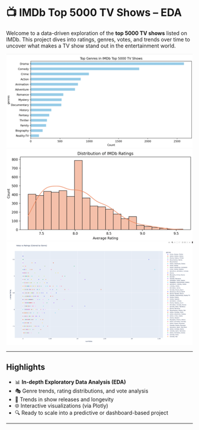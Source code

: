 # 📺 IMDb Top 5000 TV Shows – EDA 

Welcome to a data-driven exploration of the **top 5000 TV shows** listed on IMDb. This project dives into ratings, genres, votes, and trends over time to uncover what makes a TV show stand out in the entertainment world.

![Genres Distribution](assets/81.png)
![DIstribution of imdb Rating](assets/82.png)
![Votes vs Ratings](assets/83.png)

---

##  Highlights

- 📊 **In-depth Exploratory Data Analysis (EDA)**
- 🎭 Genre trends, rating distributions, and vote analysis
- 📅 Trends in show releases and longevity
- 🌐 Interactive visualizations (via Plotly)
- 🔍 Ready to scale into a predictive or dashboard-based project

---


